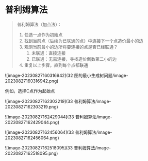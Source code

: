# 普利姆算法

> 普利姆算法（加点法）：
>
> 1. 任选一点作为初始点
> 2. 找到当前点（后续为已联通的点）中连接下一个点造价最小的边
> 3. 观测当前最小的边所将要连接的点是否已经联通？
>    1. 未联通：直接连接
>    2. 已联通：无需连接，寻找造价倒数第二小的边
> 4. 重复以上步骤，直到每个点都联通

![image-20230827160316942](32 图的最小生成树问题/image-20230827160316942.png)

例如，选择C点作为起始点

![image-20230827162303219](33 普利姆算法/image-20230827162303219.png)

![image-20230827162429044](33 普利姆算法/image-20230827162429044.png)



![image-20230827162456064](33 普利姆算法/image-20230827162456064.png)

![image-20230827162518095](33 普利姆算法/image-20230827162518095.png)